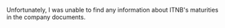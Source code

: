 Unfortunately, I was unable to find any information about ITNB's maturities in the company documents.